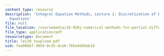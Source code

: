```yaml
---
content_type: resource
description: 'Integral Equation Methods, Lecture 1: Discretization of Boundary Integral
  Equations'
file: null
file_location: /coursemedia/16-920j-numerical-methods-for-partial-differential-equations-sma-5212-spring-2003/faa00bbfd8590c35dce6765e4dd9ab1d_lec20_toupload.pdf
file_type: application/pdf
resourcetype: Document
title: lec20_toupload.pdf
uid: faa00bbf-d859-0c35-dce6-765e4dd9ab1d
---
```

